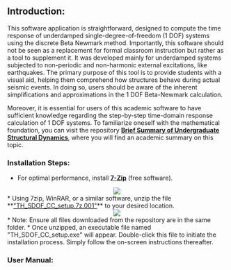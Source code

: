 ## Introduction:
This software application is straightforward, designed to compute the time response of underdamped single-degree-of-freedom (1 DOF) systems using the discrete Beta Newmark method. Importantly, this software should not be seen as a replacement for formal classroom instruction but rather as a tool to supplement it. It was developed mainly for underdamped systems subjected to non-periodic and non-harmonic external excitations, like earthquakes. The primary purpose of this tool is to provide students with a visual aid, helping them comprehend how structures behave during actual seismic events. In doing so, users should be aware of the inherent simplifications and approximations in the 1 DOF Beta-Newmark calculation.

Moreover, it is essential for users of this academic software to have sufficient knowledge regarding the step-by-step time-domain response calculation of 1 DOF systems. To familiarize oneself with the mathematical foundation, you can visit the repository **[Brief Summary of Undergraduate Structural Dynamics](https://github.com/Normando1945/Normando1945.github.io)**, where you will find an academic summary on this topic.

### Installation Steps:
* For optimal performance, install **[7-Zip](https://www.7-zip.org/)** (free software).
<div align="center">
    <img src= "https://github.com/Normando1945/TH_SDOF_Carlos_Celi/assets/62081230/301c9c5b-0307-4e11-a5b6-863d3ccf079d">
</div>
* Using 7zip, WinRAR, or a similar software, unzip the file **<u>"TH_SDOF_CC_setup.7z.001"</u>** to your desired location.
<div align="center">
    <img src= "https://github.com/Normando1945/TH_SDOF_Carlos_Celi/assets/62081230/fbb607ac-6239-43c7-8a3f-afb68d520192">
</div>
* Note: Ensure all files downloaded from the repository are in the same folder.
* Once unzipped, an executable file named "TH_SDOF_CC_setup.exe" will appear. Double-click this file to initiate the installation process. Simply follow the on-screen instructions thereafter.


### User Manual:

